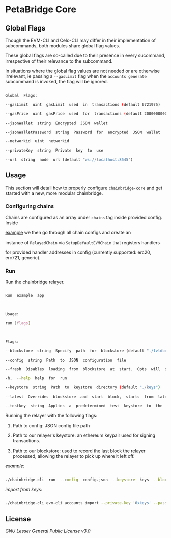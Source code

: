 
# PetaBridge Core

## Global Flags

  

Though the EVM-CLI and Celo-CLI may differ in their implementation of subcommands, both modules share global flag values.

  

These global flags are so-called due to their presence in every sucommand, irrespective of their relevance to the subcommand.

  

In situations where the global flag values are not needed or are otherwise irrelevant, ie passing a `--gasLimit` flag when the `accounts generate` subcommand is invoked, the flag will be ignored.

  

```bash

Global  Flags:

--gasLimit  uint  gasLimit  used  in  transactions (default 6721975)

--gasPrice  uint  gasPrice  used  for  transactions (default 20000000000)

--jsonWallet  string  Encrypted  JSON  wallet

--jsonWalletPassword  string  Password  for  encrypted  JSON  wallet

--networkid  uint  networkid

--privateKey  string  Private  key  to  use

--url  string  node  url (default "ws://localhost:8545")

```

  

## Usage

This section will detail how to properly configure `chainbridge-core` and get started with a new, more modular chainbridge.

  

### Configuring chains

Chains are configured as an array under `chains` tag inside provided config. Inside

[example](relayer/app.go) we then go through all chain configs and create an

instance of `RelayedChain` via `SetupDefaultEVMChain` that registers handlers

for provided handler addresses in config (currently supported: erc20, erc721, generic).

  
  

### Run

Run the chainbridge relayer.

  

```bash

Run  example  app

  

Usage:

run [flags]

  

Flags:

--blockstore  string  Specify  path  for  blockstore (default "./lvldbdata")

--config  string  Path  to  JSON  configuration  file

--fresh  Disables  loading  from  blockstore  at  start.  Opts  will  still  be  used  if  specified. (default: false)

-h,  --help  help  for  run

--keystore  string  Path  to  keystore  directory (default "./keys")

--latest  Overrides  blockstore  and  start  block,  starts  from  latest  block (default: false)

--testkey  string  Applies  a  predetermined  test  keystore  to  the  chains.

```

  

Running the relayer with the following flags:

1. Path to config: JSON config file path

2. Path to our relayer's keystore: an ethereum keypair used for signing transactions.

3. Path to our blockstore: used to record the last block the relayer processed, allowing the relayer to pick up where it left off.

  

_example:_

```bash

./chainbridge-cli  run  --config  config.json  --keystore  keys  --blockstore  blockstore

```

_import from keys:_

```bash

./chainbridge-cli evm-cli accounts import --private-key '0xkeys' --password YourPassword

```
   

## License

  

_GNU Lesser General Public License v3.0_